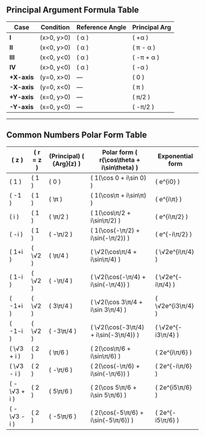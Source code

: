 ## Principal Argument Formula Table

| Case        | Condition             | Reference Angle         | Principal Arg           |
|-------------|-----------------------|-------------------------|-------------------------|
| **I**       | \(x>0, y>0\)          | \( α \)                 | \( +α \)                |
| **II**      | \(x<0, y>0\)          | \( α \)                 | \( π - α \)             |
| **III**     | \(x<0, y<0\)          | \( α \)                 | \( -π + α \)            |
| **IV**      | \(x>0, y<0\)          | \( α \)                 | \( -α \)                |
| **+X-axis** | \(y=0, x>0\)          | —                       | \( 0 \)                 |
| **-X-axis** | \(y=0, x<0\)          | —                       | \( π \)                 |
| **+Y-axis** | \(x=0, y>0\)          | —                       | \( π/2 \)               |
| **-Y-axis** | \(x=0, y<0\)          | —                       | \( -π/2 \)              |

---

## Common Numbers Polar Form Table

|\( z \)       |\( r = z \)   |(Principal) \( {Arg}(z) \)|Polar form \( r(\cos\theta + i\sin\theta) \)|Exponential form         |
|--------------|--------------|--------------------------|--------------------------------------------|-------------------------|
|\( 1 \)       |\( 1 \)       |\( 0 \)                   |\( 1(\cos 0 + i\sin 0) \)                   |\( e^{i0} \)             | 
|\( -1 \)      |\( 1 \)       |\( \π \)                  |\( 1(\cos\π + i\sin\π) \)                   |\( e^{i\π} \)            |
|\( i \)       |\( 1 \)       |\( \π/2 \)                |\( 1(\cos\π/2 + i\sin\π/2) \)               |\( e^{i\π/2} \)          |
|\( -i \)      |\( 1 \)       |\( -\π/2 \)               |\( 1(\cos(-\π/2) + i\sin(-\π/2)) \)         |\( e^{-i\π/2} \)         |
|\( 1+i \)     |\( \√2 \)     |\( \π/4 \)                |\( \√2(\cos\π/4 + i\sin\π/4) \)             |\( \√2e^{i\π/4} \)       |
|\( 1-i \)     |\( \√2 \)     |\( -\π/4 \)               |\( \√2(\cos(-\π/4) + i\sin(-\π/4)) \)       |\( \√2e^{-i\π/4} \)      |
|\( -1+i \)    |\( \√2 \)     |\( 3\π/4 \)               |\( \√2(\cos 3\π/4 + i\sin 3\π/4) \)         |\( \√2e^{i3\π/4} \)      |
|\( -1-i \)    |\( \√2 \)     |\( -3\π/4 \)              |\( \√2(\cos(-3\π/4) + i\sin(-3\π/4)) \)     |\( \√2e^{-i3\π/4} \)     |
|\( \√3 + i \) |\( 2 \)       |\( \π/6 \)                |\( 2(\cos\π/6 + i\sin\π/6) \)               |\( 2e^{i\π/6} \)         |
|\( \√3 - i \) |\( 2 \)       |\( -\π/6 \)               |\( 2(\cos(-\π/6) + i\sin(-\π/6)) \)         |\( 2e^{-i\π/6} \)        |
|\( -\√3 + i \)|\( 2 \)       |\( 5\π/6 \)               | \( 2(\cos 5\π/6 + i\sin 5\π/6) \)          |\( 2e^{i5\π/6} \)        |
|\( -\√3 - i \)|\( 2 \)       |\( -5\π/6 \)              | \( 2(\cos(-5\π/6) + i\sin(-5\π/6)) \)      |\( 2e^{-i5\π/6} \)       |
